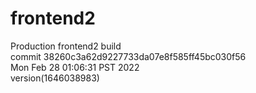 # frontend2  
Production frontend2 build  
commit 38260c3a62d9227733da07e8f585ff45bc030f56  
Mon Feb 28 01:06:31 PST 2022  
version(1646038983)  
